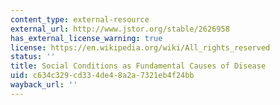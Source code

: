 ```yaml
---
content_type: external-resource
external_url: http://www.jstor.org/stable/2626958
has_external_license_warning: true
license: https://en.wikipedia.org/wiki/All_rights_reserved
status: ''
title: Social Conditions as Fundamental Causes of Disease
uid: c634c329-cd33-4de4-8a2a-7321eb4f24bb
wayback_url: ''
---
```

